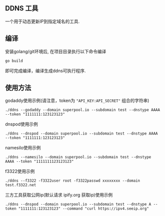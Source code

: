 ## DDNS 工具

一个用于动态更新IP到指定域名的工具.

## 编译

安装golang/git环境后, 在项目目录执行以下命令编译
```
go build
```

即可完成编译，编译生成ddns可执行程序.


## 使用方法

godaddy使用示例(请注意，token为 `"API_KEY:API_SECRET"` 组合的字符串)
```
./ddns --godaddy --domain superpool.io --subdomain test --dnstype AAAA --token "1111111:123123123"
```

dnspod使用示例
```
./ddns --dnspod --domain superpool.io --subdomain test --dnstype AAAA --token "1111111:123123123"
```

namesilo使用示例
```
./ddns --namesilo --domain superpool.io --subdomain test --dnstype AAAA --token "1111111123123123"
```

f3322使用示例
```
./ddns --f3322 -f3322user root -f3322passwd xxxxxxxx --domain test.f3322.net
```

三方工具获取公网ip(默认请求 ipify.org 获取ip)使用示例
```
./ddns --dnspod --domain superpool.io --subdomain test --dnstype A --token "1111111:123123123" --command "curl https://ipv4.seeip.org"
```
